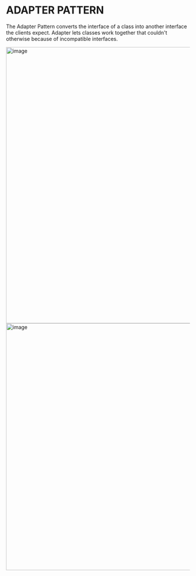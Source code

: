 # ADAPTER PATTERN

The Adapter Pattern converts the interface of a class into another interface the clients expect. 
Adapter lets classes work together that couldn't otherwise because of incompatible interfaces.

<img width="755" alt="image" src="https://github.com/azamat-aminov/head-first-design-patterns/assets/63450583/760f1d07-84b7-4b8a-8d87-88f8d28d965b">

<img width="675" alt="image" src="https://github.com/azamat-aminov/head-first-design-patterns/assets/63450583/36a99037-5371-4617-9852-0dba0b967aa3">
